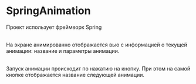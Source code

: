 # SpringAnimation

Проект использует фреймворк Spring

<br>На экране анимированно отображается вью с информацией о текущей анимации: название и параметры анимации.

<br>Запуск анимации происходит по нажатию на кнопку. При этом на самой кнопке отображается название следующей анимации.

